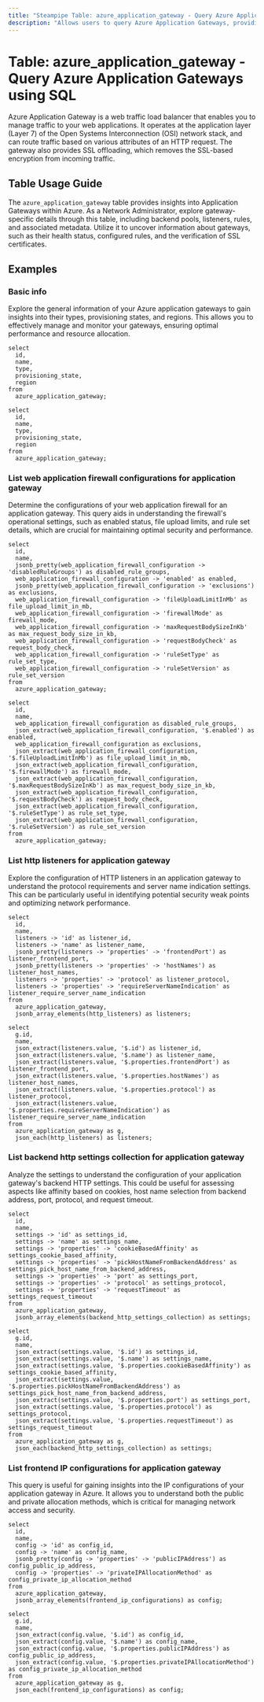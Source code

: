 ```yaml
---
title: "Steampipe Table: azure_application_gateway - Query Azure Application Gateways using SQL"
description: "Allows users to query Azure Application Gateways, providing detailed information about the configuration and status of each gateway."
---
```


# Table: azure_application_gateway - Query Azure Application Gateways using SQL

Azure Application Gateway is a web traffic load balancer that enables you to manage traffic to your web applications. It operates at the application layer (Layer 7) of the Open Systems Interconnection (OSI) network stack, and can route traffic based on various attributes of an HTTP request. The gateway also provides SSL offloading, which removes the SSL-based encryption from incoming traffic.

## Table Usage Guide

The `azure_application_gateway` table provides insights into Application Gateways within Azure. As a Network Administrator, explore gateway-specific details through this table, including backend pools, listeners, rules, and associated metadata. Utilize it to uncover information about gateways, such as their health status, configured rules, and the verification of SSL certificates.

## Examples

### Basic info
Explore the general information of your Azure application gateways to gain insights into their types, provisioning states, and regions. This allows you to effectively manage and monitor your gateways, ensuring optimal performance and resource allocation.

```sql+postgres
select
  id,
  name,
  type,
  provisioning_state,
  region
from
  azure_application_gateway;
```

```sql+sqlite
select
  id,
  name,
  type,
  provisioning_state,
  region
from
  azure_application_gateway;
```

### List web application firewall configurations for application gateway
Determine the configurations of your web application firewall for an application gateway. This query aids in understanding the firewall's operational settings, such as enabled status, file upload limits, and rule set details, which are crucial for maintaining optimal security and performance.

```sql+postgres
select
  id,
  name,
  jsonb_pretty(web_application_firewall_configuration -> 'disabledRuleGroups') as disabled_rule_groups,
  web_application_firewall_configuration -> 'enabled' as enabled,
  jsonb_pretty(web_application_firewall_configuration -> 'exclusions') as exclusions,
  web_application_firewall_configuration -> 'fileUploadLimitInMb' as file_upload_limit_in_mb,
  web_application_firewall_configuration -> 'firewallMode' as firewall_mode,
  web_application_firewall_configuration -> 'maxRequestBodySizeInKb' as max_request_body_size_in_kb,
  web_application_firewall_configuration -> 'requestBodyCheck' as request_body_check,
  web_application_firewall_configuration -> 'ruleSetType' as rule_set_type,
  web_application_firewall_configuration -> 'ruleSetVersion' as rule_set_version
from
  azure_application_gateway;
```

```sql+sqlite
select
  id,
  name,
  web_application_firewall_configuration as disabled_rule_groups,
  json_extract(web_application_firewall_configuration, '$.enabled') as enabled,
  web_application_firewall_configuration as exclusions,
  json_extract(web_application_firewall_configuration, '$.fileUploadLimitInMb') as file_upload_limit_in_mb,
  json_extract(web_application_firewall_configuration, '$.firewallMode') as firewall_mode,
  json_extract(web_application_firewall_configuration, '$.maxRequestBodySizeInKb') as max_request_body_size_in_kb,
  json_extract(web_application_firewall_configuration, '$.requestBodyCheck') as request_body_check,
  json_extract(web_application_firewall_configuration, '$.ruleSetType') as rule_set_type,
  json_extract(web_application_firewall_configuration, '$.ruleSetVersion') as rule_set_version
from
  azure_application_gateway;
```

### List http listeners for application gateway
Explore the configuration of HTTP listeners in an application gateway to understand the protocol requirements and server name indication settings. This can be particularly useful in identifying potential security weak points and optimizing network performance.

```sql+postgres
select
  id,
  name,
  listeners -> 'id' as listener_id,
  listeners -> 'name' as listener_name,
  jsonb_pretty(listeners -> 'properties' -> 'frontendPort') as listener_frontend_port,
  jsonb_pretty(listeners -> 'properties' -> 'hostNames') as listener_host_names,
  listeners -> 'properties' -> 'protocol' as listener_protocol,
  listeners -> 'properties' -> 'requireServerNameIndication' as listener_require_server_name_indication
from
  azure_application_gateway,
  jsonb_array_elements(http_listeners) as listeners;
```

```sql+sqlite
select
  g.id,
  name,
  json_extract(listeners.value, '$.id') as listener_id,
  json_extract(listeners.value, '$.name') as listener_name,
  json_extract(listeners.value, '$.properties.frontendPort') as listener_frontend_port,
  json_extract(listeners.value, '$.properties.hostNames') as listener_host_names,
  json_extract(listeners.value, '$.properties.protocol') as listener_protocol,
  json_extract(listeners.value, '$.properties.requireServerNameIndication') as listener_require_server_name_indication
from
  azure_application_gateway as g,
  json_each(http_listeners) as listeners;
```

### List backend http settings collection for application gateway
Analyze the settings to understand the configuration of your application gateway's backend HTTP settings. This could be useful for assessing aspects like affinity based on cookies, host name selection from backend address, port, protocol, and request timeout.

```sql+postgres
select
  id,
  name,
  settings -> 'id' as settings_id,
  settings -> 'name' as settings_name,
  settings -> 'properties' -> 'cookieBasedAffinity' as settings_cookie_based_affinity,
  settings -> 'properties' -> 'pickHostNameFromBackendAddress' as settings_pick_host_name_from_backend_address,
  settings -> 'properties' -> 'port' as settings_port,
  settings -> 'properties' -> 'protocol' as settings_protocol,
  settings -> 'properties' -> 'requestTimeout' as settings_request_timeout
from
  azure_application_gateway,
  jsonb_array_elements(backend_http_settings_collection) as settings;
```

```sql+sqlite
select
  g.id,
  name,
  json_extract(settings.value, '$.id') as settings_id,
  json_extract(settings.value, '$.name') as settings_name,
  json_extract(settings.value, '$.properties.cookieBasedAffinity') as settings_cookie_based_affinity,
  json_extract(settings.value, '$.properties.pickHostNameFromBackendAddress') as settings_pick_host_name_from_backend_address,
  json_extract(settings.value, '$.properties.port') as settings_port,
  json_extract(settings.value, '$.properties.protocol') as settings_protocol,
  json_extract(settings.value, '$.properties.requestTimeout') as settings_request_timeout
from
  azure_application_gateway as g,
  json_each(backend_http_settings_collection) as settings;
```

### List frontend IP configurations for application gateway
This query is useful for gaining insights into the IP configurations of your application gateway in Azure. It allows you to understand both the public and private allocation methods, which is critical for managing network access and security.

```sql+postgres
select
  id,
  name,
  config -> 'id' as config_id,
  config -> 'name' as config_name,
  jsonb_pretty(config -> 'properties' -> 'publicIPAddress') as config_public_ip_address,
  config -> 'properties' -> 'privateIPAllocationMethod' as config_private_ip_allocation_method
from
  azure_application_gateway,
  jsonb_array_elements(frontend_ip_configurations) as config;
```

```sql+sqlite
select
  g.id,
  name,
  json_extract(config.value, '$.id') as config_id,
  json_extract(config.value, '$.name') as config_name,
  json_extract(config.value, '$.properties.publicIPAddress') as config_public_ip_address,
  json_extract(config.value, '$.properties.privateIPAllocationMethod') as config_private_ip_allocation_method
from
  azure_application_gateway as g,
  json_each(frontend_ip_configurations) as config;
```